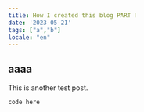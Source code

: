 ```yaml
---
title: How I created this blog PART Ⅰ
date: '2023-05-21'
tags: ["a","b"]
locale: "en"
---
```


## aaaa

This is another test post.
```typescript
code here
```